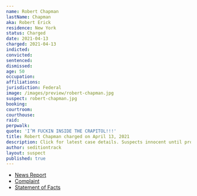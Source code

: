 ```yaml
---
name: Robert Chapman
lastName: Chapman
aka: Robert Erick
residence: New York
status: Charged
date: 2021-04-13
charged: 2021-04-13
indicted:
convicted:
sentenced:
dismissed:
age: 50
occupation:
affiliations:
jurisdiction: Federal
image: /images/preview/robert-chapman.jpg
suspect: robert-chapman.jpg
booking:
courtroom:
courthouse:
raid:
perpwalk:
quote: 'I’M FUCKIN INSIDE THE CRAPITOL!!!'
title: Robert Chapman charged on April 13, 2021
description: Click for latest case details. Suspects innocent until proven guilty.
author: seditiontrack
layout: suspect
published: true
---
```


- [News Report](https://www.cnn.com/2021/04/23/politics/bumble-capitol-riot-robert-chapman/index.html)
- [Complaint](https://www.justice.gov/usao-dc/case-multi-defendant/file/1389161/download)
- [Statement of Facts](https://www.justice.gov/usao-dc/case-multi-defendant/file/1389166/download)
